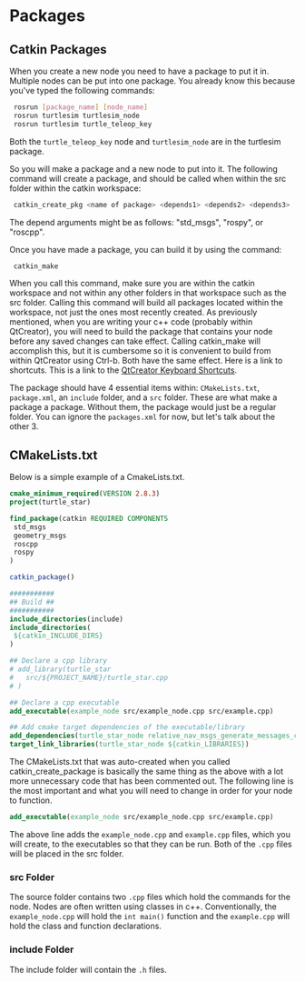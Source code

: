 # Packages

## Catkin Packages

When you create a new node you need to have a package to put it in. Multiple nodes can be put into one package. You already know this because you've typed the following commands:
``` bash
 rosrun [package_name] [node_name]
 rosrun turtlesim turtlesim_node
 rosrun turtlesim turtle_teleop_key
```

Both the `turtle_teleop_key` node and `turtlesim_node` are in the turtlesim package.

So you will make a package and a new node to put into it. The following command will create a package, and should be called when within the src folder within the catkin workspace:
``` bash
 catkin_create_pkg <name of package> <depends1> <depends2> <depends3>
```

The depend arguments might be as follows: "std_msgs", "rospy", or "roscpp".

Once you have made a package, you can build it by using the command:
``` bash
 catkin_make
```

When you call this command, make sure you are within the catkin workspace and not within any other folders in that workspace such as the src folder. Calling this command will build all packages located within the workspace, not just the ones most recently created. As previously mentioned, when you are writing your c++ code (probably within QtCreator), you will need to build the package that contains your node before any saved changes can take effect. Calling catkin_make will accomplish this, but it is cumbersome so it is convenient to build from within QtCreator using Ctrl-b. Both have the same effect.
Here is a link to shortcuts. This is a link to the [QtCreator Keyboard Shortcuts](https://wiki.qt.io/Qt_Creator_Keyboard_Shortcuts).

The package should have 4 essential items within: `CMakeLists.txt`, `package.xml`, an `include` folder, and a `src` folder. These are what make a package a package. Without them, the package would just be a regular folder. You can ignore the `packages.xml` for now, but let's talk about the other 3.


## CMakeLists.txt

Below is a simple example of a CmakeLists.txt.
``` CMake
cmake_minimum_required(VERSION 2.8.3)
project(turtle_star)

find_package(catkin REQUIRED COMPONENTS
 std_msgs
 geometry_msgs
 roscpp
 rospy
)

catkin_package()

###########
## Build ##
###########
include_directories(include)
include_directories(
 ${catkin_INCLUDE_DIRS}
)

## Declare a cpp library
# add_library(turtle_star
#   src/${PROJECT_NAME}/turtle_star.cpp
# )

## Declare a cpp executable
add_executable(example_node src/example_node.cpp src/example.cpp)

## Add cmake target dependencies of the executable/library
add_dependencies(turtle_star_node relative_nav_msgs_generate_messages_cpp)
target_link_libraries(turtle_star_node ${catkin_LIBRARIES})
```

The CMakeLists.txt that was auto-created when you called catkin_create_package is basically the same thing as the above with a lot more unnecessary code that has been commented out. The following line is the most important and what you will need to change in order for your node to function.

``` CMake
add_executable(example_node src/example_node.cpp src/example.cpp)
```

The above line adds the `example_node.cpp` and `example.cpp` files, which you will create, to the executables so that they can be run. Both of the `.cpp` files will be placed in the src folder.


### src Folder

The source folder contains two `.cpp` files which hold the commands for the node. Nodes are often written using classes in c++. Conventionally, the `example_node.cpp` will hold the `int main()` function and the `example.cpp` will hold the class and function declarations.


### include Folder

The include folder will contain the `.h` files.
